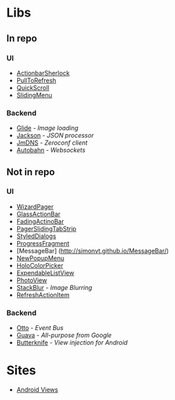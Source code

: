 # Libs

## In repo

### UI
* [ActionbarSherlock](http://actionbarsherlock.com/)
* [PullToRefresh](https://github.com/chrisbanes/ActionBar-PullToRefresh)
* [QuickScroll](https://github.com/andraskindler/quickscroll)
* [SlidingMenu](https://github.com/jfeinstein10/SlidingMenu)

### Backend
* [Glide](https://github.com/bumptech/glide) - *Image loading*
* [Jackson](http://jackson.codehaus.org/) - *JSON processor*
* [JmDNS](http://jmdns.sourceforge.net/) - *Zeroconf client*
* [Autobahn](http://autobahn.ws/) - *Websockets*


## Not in repo

### UI
* [WizardPager](https://github.com/TechFreak/WizardPager)
* [GlassActionBar](https://github.com/ManuelPeinado/GlassActionBar)
* [FadingActinoBar](https://github.com/ManuelPeinado/FadingActionBar)
* [PagerSlidingTabStrip](https://github.com/astuetz/PagerSlidingTabStrip)
* [StyledDialogs](https://github.com/inmite/android-styled-dialogs)
* [ProgressFragment](https://github.com/johnkil/Android-ProgressFragment)
* [MessageBar] (http://simonvt.github.io/MessageBar/)
* [NewPopupMenu](https://github.com/u1aryz/Android-NewPopupMenu)
* [HoloColorPicker](https://github.com/LarsWerkman/HoloColorPicker)
* [ExpendableListView](https://github.com/tjerkw/Android-SlideExpandableListView)
* [PhotoView](https://github.com/chrisbanes/PhotoView)
* [StackBlur](https://github.com/kikoso/android-stackblur) - *Image Blurring*
* [RefreshActionItem](https://github.com/ManuelPeinado/RefreshActionItem)

### Backend
* [Otto](http://square.github.io/otto/) - *Event Bus*
* [Guava](https://code.google.com/p/guava-libraries/) - *All-purpose from Google*
* [Butterknife](http://jakewharton.github.io/butterknife/) - *View injection for Android*


# Sites

* [Android Views](http://www.androidviews.net/)
